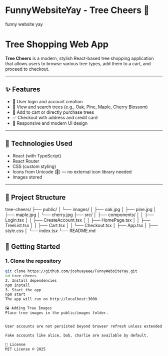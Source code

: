 # FunnyWebsiteYay - Tree Cheers 🌳
funny website yay

#    Tree Shopping Web App

**Tree Cheers** is a modern, stylish React-based tree shopping application that allows users to browse various tree types, add them to a cart, and proceed to checkout.

---

## ✨ Features

- 🔐 User login and account creation
- 🌲 View and search trees (e.g., Oak, Pine, Maple, Cherry Blossom)
- 🛒 Add to cart or directly purchase trees
- ✅ Checkout with address and credit card
- 📱 Responsive and modern UI design

---

## 🧰 Technologies Used

- React (with TypeScript)
- React Router
- CSS (custom styling)
- Icons from Unicode (🛒) — no external icon library needed
- Images stored

---

## 📂 Project Structure

tree-cheers/
├── public/
│ └── images/
│ ├── oak.jpg
│ ├── pine.jpg
│ ├── maple.jpg
│ └── cherry.jpg
├── src/
│ ├── components/
│ │ ├── Login.tsx
│ │ ├── CreateAccount.tsx
│ │ ├── HomePage.tsx
│ │ ├── TreeList.tsx
│ │ ├── Cart.tsx
│ │ └── Checkout.tsx
│ ├── App.tsx
│ ├── style.css
│ └── index.tsx
└── README.md



## 🚀 Getting Started

### 1. Clone the repository

```bash
git clone https://github.com/joshuayeee/FunnyWebsiteYay.git
cd tree-cheers
2. Install dependencies
npm install
3. Start the app
npm start
The app will run on http://localhost:3000.

🖼️ Adding Tree Images
Place tree images in the public/images folder.


User accounts are not persisted beyond browser refresh unless extended.

Fake accounts like alice, bob, charlie are available by default.

📃 License
MIT License © 2025
